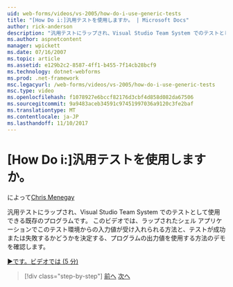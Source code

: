 ```yaml
---
uid: web-forms/videos/vs-2005/how-do-i-use-generic-tests
title: "[How Do i:]汎用テストを使用しますか。 | Microsoft Docs"
author: rick-anderson
description: "汎用テストにラップされ、Visual Studio Team System でのテストとして使用できる既存のプログラムです。 このビデオでは、方法のデモを参照しています."
ms.author: aspnetcontent
manager: wpickett
ms.date: 07/16/2007
ms.topic: article
ms.assetid: e129b2c2-8587-4ff1-b455-7f14cb28bcf9
ms.technology: dotnet-webforms
ms.prod: .net-framework
msc.legacyurl: /web-forms/videos/vs-2005/how-do-i-use-generic-tests
msc.type: video
ms.openlocfilehash: f1078927e6bccf82176d3cbf4d858d082da67506
ms.sourcegitcommit: 9a9483aceb34591c97451997036a9120c3fe2baf
ms.translationtype: MT
ms.contentlocale: ja-JP
ms.lasthandoff: 11/10/2017
---
```

<a name="how-do-i-use-generic-tests"></a>[How Do i:]汎用テストを使用しますか。
====================
によって[Chris Menegay](https://twitter.com/CMenegay)

汎用テストにラップされ、Visual Studio Team System でのテストとして使用できる既存のプログラムです。 このビデオでは、ラップされたシェル アプリケーションでこのテスト環境からの入力値が受け入れられる方法と、テストが成功または失敗するかどうかを決定する、プログラムの出力値を使用する方法のデモを確認します。

[&#9654;です。ビデオでは (5 分)](https://channel9.msdn.com/Blogs/ASP-NET-Site-Videos/how-do-i-use-generic-tests)

>[!div class="step-by-step"]
[前へ](how-do-i-enforce-coding-standards-with-code-analysis.md)
[次へ](how-do-i-publish-and-analyze-test-results.md)
